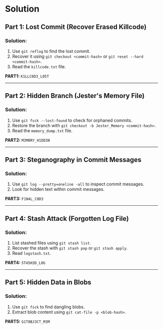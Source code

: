 # Solution

## **Part 1: Lost Commit (Recover Erased Killcode)**
### **Solution:**
1. Use `git reflog` to find the lost commit.
2. Recover it using `git checkout <commit-hash>` or `git reset --hard <commit-hash>`.
3. Read the `killcode.txt` file.

**PART1:** `K1LLC0D3_L05T`

---

## **Part 2: Hidden Branch (Jester's Memory File)**
### **Solution:**
1. Use `git fsck --lost-found` to check for orphaned commits.
2. Restore the branch with `git checkout -b Jester_Memory <commit-hash>`.
3. Read the `memory_dump.txt` file.

**PART2:** `M3M0RY_H1DD3N`

---

## **Part 3: Steganography in Commit Messages**
### **Solution:**
1. Use `git log --pretty=oneline -all` to inspect commit messages.
2. Look for hidden text within commit messages.

**PART3:** `F1N4L_C0D3`

---

## **Part 4: Stash Attack (Forgotten Log File)**
### **Solution:**
1. List stashed files using `git stash list`.
2. Recover the stash with `git stash pop` or `git stash apply`.
3. Read `logstash.txt`.

**PART4:** `5T45H3D_L0G`

---

## **Part 5: Hidden Data in Blobs**
### **Solution:**
1. Use `git fsck` to find dangling blobs.
2. Extract blob content using `git cat-file -p <blob-hash>`.

**PART5:** `G1T0BJ3CT_M3M`

